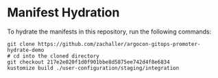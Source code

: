 # Manifest Hydration

To hydrate the manifests in this repository, run the following commands:

```shell
git clone https://github.com/zachaller/argocon-gitops-promoter-hydrate-demo
# cd into the cloned directory
git checkout 217e2e020f1d0f901bbe8d5875ee742d4f8e6834
kustomize build ./user-configuration/staging/integration
```
